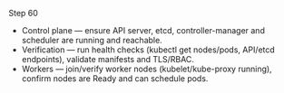 Step 60

- Control plane — ensure API server, etcd, controller-manager and scheduler are running and reachable.
- Verification — run health checks (kubectl get nodes/pods, API/etcd endpoints), validate manifests and TLS/RBAC.
- Workers — join/verify worker nodes (kubelet/kube-proxy running), confirm nodes are Ready and can schedule pods.